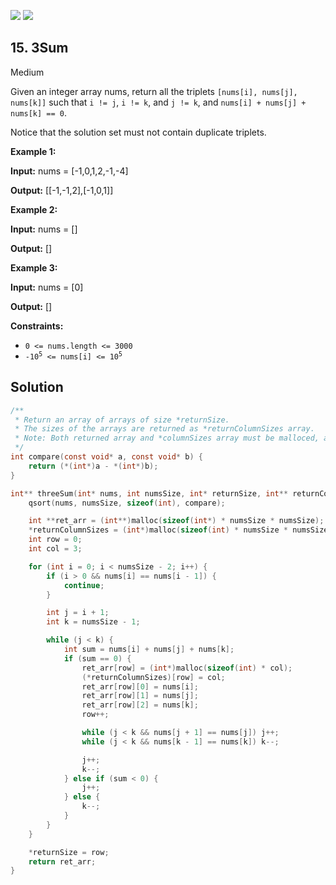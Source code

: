 [![](https://img.shields.io/github/stars/LeetCode-in-C/LeetCode-in-C?label=Stars&style=flat-square)](https://github.com/LeetCode-in-C/LeetCode-in-C)
[![](https://img.shields.io/github/forks/LeetCode-in-C/LeetCode-in-C?label=Fork%20me%20on%20GitHub%20&style=flat-square)](https://github.com/LeetCode-in-C/LeetCode-in-C/fork)

## 15\. 3Sum

Medium

Given an integer array nums, return all the triplets `[nums[i], nums[j], nums[k]]` such that `i != j`, `i != k`, and `j != k`, and `nums[i] + nums[j] + nums[k] == 0`.

Notice that the solution set must not contain duplicate triplets.

**Example 1:**

**Input:** nums = [-1,0,1,2,-1,-4]

**Output:** [[-1,-1,2],[-1,0,1]] 

**Example 2:**

**Input:** nums = []

**Output:** [] 

**Example 3:**

**Input:** nums = [0]

**Output:** [] 

**Constraints:**

*   `0 <= nums.length <= 3000`
*   <code>-10<sup>5</sup> <= nums[i] <= 10<sup>5</sup></code>

## Solution

```c
/**
 * Return an array of arrays of size *returnSize.
 * The sizes of the arrays are returned as *returnColumnSizes array.
 * Note: Both returned array and *columnSizes array must be malloced, assume caller calls free().
 */
int compare(const void* a, const void* b) {
    return (*(int*)a - *(int*)b);
}

int** threeSum(int* nums, int numsSize, int* returnSize, int** returnColumnSizes) {
    qsort(nums, numsSize, sizeof(int), compare);

    int **ret_arr = (int**)malloc(sizeof(int*) * numsSize * numsSize);
    *returnColumnSizes = (int*)malloc(sizeof(int) * numsSize * numsSize);
    int row = 0;
    int col = 3;

    for (int i = 0; i < numsSize - 2; i++) {
        if (i > 0 && nums[i] == nums[i - 1]) {
            continue;
        }

        int j = i + 1;
        int k = numsSize - 1;

        while (j < k) {
            int sum = nums[i] + nums[j] + nums[k];
            if (sum == 0) {
                ret_arr[row] = (int*)malloc(sizeof(int) * col);
                (*returnColumnSizes)[row] = col;
                ret_arr[row][0] = nums[i];
                ret_arr[row][1] = nums[j];
                ret_arr[row][2] = nums[k];
                row++;

                while (j < k && nums[j + 1] == nums[j]) j++;
                while (j < k && nums[k - 1] == nums[k]) k--;

                j++;
                k--;
            } else if (sum < 0) {
                j++;
            } else {
                k--;
            }
        }
    }

    *returnSize = row;
    return ret_arr;
}
```